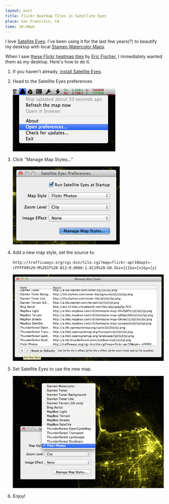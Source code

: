 ```yaml
---
layout: post
title: Flickr Heatmap Tiles in Satellite Eyes
place: San Francisco, CA
time: 10:40pm
---
```


I love [Satellite Eyes](http://satelliteeyes.tomtaylor.co.uk/). I've been using it for the last few years(?) to beautify my desktop with local [Stamen Watercolor Maps](http://maps.stamen.com/#watercolor/).

When I saw [these Flickr heatmap tiles](http://trafficways.org/darkbase.html#12/37.7675/-122.4558/flickr-apr10/nobase/12/0.0066/1.0119/0.5/twos/antialias/nogps/mercator/-cFFFF00) by [Eric Fischer](https://www.flickr.com/photos/walkingsf), I immediately wanted them as my desktop. Here's how to do it.

1.	If you haven't already, [install Satellite Eyes](http://satelliteeyes.tomtaylor.co.uk/).
2.	Head to the Satellite Eyes preferences.
	
	![Sattelite Eyes Menu](/images/seyes_menu.png "Sattelite Eyes Menu")
	
3.	Click "Manage Map Styles..."
	
	![Sattelite Eyes Preferences](/images/seyes_prefs.png "Sattelite Eyes Preferences")
	
4.	Add a new map style, set the source to:
	
	`http://trafficways.org/cgi-bin/tile.cgi?map=flickr-apr10&opt=-cFFFF00%20-M%2037%20-B12:0.0066:1.0119%20-G0.5&z={z}&x={x}&y={y}`
	
	![Sattelite Eyes Map Styles](/images/seyes_add_map.png "Sattelite Eyes Map Styles")
	
5.	Set Satellite Eyes to use the new map.
	
	![Sattelite Eyes Select Map](/images/seyes_select_map.png "Sattelite Eyes Select Map")
	
6.	Enjoy!
